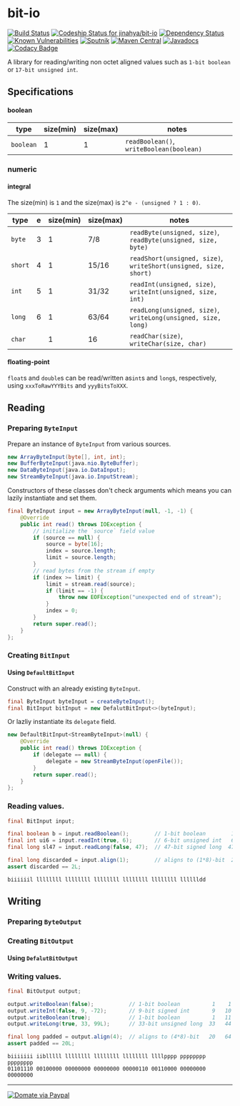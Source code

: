 bit-io
======
[![Build Status](https://travis-ci.org/jinahya/bit-io.svg?branch=develop)](https://travis-ci.org/jinahya/bit-io)
[ ![Codeship Status for jinahya/bit-io](https://app.codeship.com/projects/7e73e9f0-73f4-0135-cdd9-5adc5c5e3db7/status?branch=develop)](https://app.codeship.com/projects/243842)
[![Dependency Status](https://www.versioneye.com/user/projects/563ccc514d415e001e00009b/badge.svg?style=flat-square)](https://www.versioneye.com/user/projects/563ccc514d415e001e00009b)
[![Known Vulnerabilities](https://snyk.io/test/github/jinahya/bit-io/badge.svg?targetFile=pom.xml)](https://snyk.io/test/github/jinahya/bit-io?targetFile=pom.xml)
[![Sputnik](https://sputnik.ci/conf/badge)](https://sputnik.ci/app#/builds/jinahya/bit-io)
[![Maven Central](https://img.shields.io/maven-central/v/com.github.jinahya/bit-io.svg?style=flat-square)](http://search.maven.org/#search%7Cga%7C1%7Ca%3A%22bit-io%22)
[![Javadocs](http://www.javadoc.io/badge/com.github.jinahya/bit-io.svg?style=flat-square)](http://www.javadoc.io/doc/com.github.jinahya/bit-io)
[![Codacy Badge](https://api.codacy.com/project/badge/grade/53ae4f92af8246a48cbe8ecf0c04a002)](https://www.codacy.com/app/jinahya/bit-io)

A library for reading/writing non octet aligned values such as `1-bit boolean` or `17-bit unsigned int`.

## Specifications
#### boolean
|type     |size(min)|size(max)|notes|
|---------|---------|---------|-----|
|`boolean`|1        |1        |`readBoolean()`, `writeBoolean(boolean)`|
### numeric
#### integral
The size(min) is `1` and the size(max) is `2^e - (unsigned ? 1 : 0)`.

|type   |e  |size(min)|size(max)|notes
|-------|---|---------|---------|-----
|`byte` |3  |1        |7/8      |`readByte(unsigned, size)`, `readByte(unsigned, size, byte)`|
|`short`|4  |1        |15/16    |`readShort(unsigned, size)`, `writeShort(unsigned, size, short)`|
|`int`  |5  |1        |31/32    |`readInt(unsigned, size)`, `writeInt(unsigned, size, int)`|
|`long` |6  |1        |63/64    |`readLong(unsigned, size)`, `writeLong(unsigned, size, long)`|
|`char` |   |1        |16       |`readChar(size)`, `writeChar(size, char)`|
#### floating-point
`float`s and `double`s can be read/written as`int`s and `long`s, respectively, using `xxxToRawYYYBits` and `yyyBitsToXXX`.

## Reading
### Preparing `ByteInput`
Prepare an instance of `ByteInput` from various sources.
````java
new ArrayByteInput(byte[], int, int);
new BufferByteInput(java.nio.ByteBuffer);
new DataByteInput(java.io.DataInput);
new StreamByteInput(java.io.InputStream);
````
Constructors of these classes don't check arguments which means you can lazily instantiate and set them.
```java
final ByteInput input = new ArrayByteInput(null, -1, -1) {
    @Override
    public int read() throws IOException {
        // initialize the `source` field value
        if (source == null) {
            source = byte[16];
            index = source.length;
            limit = source.length;
        }
        // read bytes from the stream if empty
        if (index >= limit) {
            limit = stream.read(source);
            if (limit == -1) {
                throw new EOFException("unexpected end of stream");
            }
            index = 0;
        }
        return super.read();
    }
};
```
### Creating `BitInput`
#### Using `DefaultBitInput`
Construct with an already existing `ByteInput`.
```java
final ByteInput byteInput = createByteInput();
final BitInput bitInput = new DefalutBitInput<>(byteInput);
```
Or lazliy instantiate its `delegate` field.
```java
new DefaultBitInput<StreamByteInput>(null) {
    @Override
    public int read() throws IOException {
        if (delegate == null) {
            delegate = new StreamByteInput(openFile());
        }
        return super.read();
    }
};
```
### Reading values.
```java
final BitInput input;

final boolean b = input.readBoolean();        // 1-bit boolean        1    1
final int ui6 = input.readInt(true, 6);       // 6-bit unsigned int   6    7
final long sl47 = input.readLong(false, 47);  // 47-bit signed long  47   54

final long discarded = input.align(1);        // aligns to (1*8)-bit  2   56
assert discarded == 2L;
```
```
biiiiiil llllllll llllllll llllllll llllllll llllllll lllllldd
```
## Writing
### Preparing `ByteOutput`
### Creating `BitOutput`
#### Using `DefalutBitOutput`
### Writing values.
```java
final BitOutput output;

output.writeBoolean(false);           // 1-bit boolean          1    1
output.writeInt(false, 9, -72);       // 9-bit signed int       9   10
output.writeBoolean(true);            // 1-bit boolean          1   11
output.writeLong(true, 33, 99L);      // 33-bit unsigned long  33   44

final long padded = output.align(4);  // aligns to (4*8)-bit   20   64
assert padded == 20L;
```
```
biiiiiii iiblllll llllllll llllllll llllllll llllpppp pppppppp pppppppp
01101110 00100000 00000000 00000000 00000110 00110000 00000000 00000000
```
----
[![Domate via Paypal](https://img.shields.io/badge/donate-paypal-blue.svg?style=flat-square)](https://www.paypal.com/cgi-bin/webscr?cmd=_cart&business=A954LDFBW4B9N&lc=KR&item_name=GitHub&amount=5%2e00&currency_code=USD&button_subtype=products&add=1&bn=PP%2dShopCartBF%3adonate%2dpaypal%2dblue%2epng%3aNonHosted)
